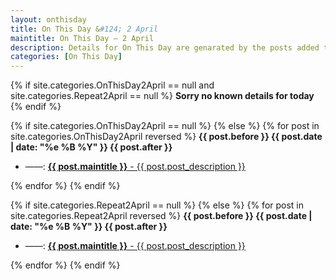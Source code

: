 ```yaml
---
layout: onthisday
title: On This Day &#124; 2 April
maintitle: On This Day — 2 April
description: Details for On This Day are genarated by the posts added to the website so the content is subject to changes/updates over time.
categories: [On This Day]
---
```


{% if site.categories.OnThisDay2April == null and site.categories.Repeat2April == null %}
<strong>Sorry no known details for today</strong>
{% endif %}

{% if site.categories.OnThisDay2April == null %}
{% else %}
{% for post in site.categories.OnThisDay2April reversed %}
<strong>{{ post.before }} {{ post.date | date: "%e %B %Y" }} {{ post.after }}</strong>
<ul>
<li> ——: <a href="{{ post.url }}"><strong>{{ post.maintitle }}</strong> - {{ post.post_description }}</a></li>
</ul>
{% endfor %}
{% endif %}

{% if site.categories.Repeat2April == null %}
{% else %}
{% for post in site.categories.Repeat2April reversed %}
<strong>{{ post.before }} {{ post.date | date: "%e %B %Y" }} {{ post.after }}</strong>
<ul>
<li> ——: <a href="{{ post.url }}"><strong>{{ post.maintitle }}</strong> - {{ post.post_description }}</a></li>
</ul>
{% endfor %}
{% endif %}
